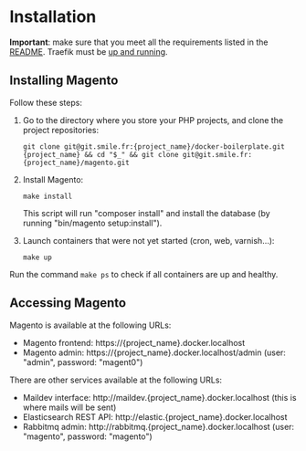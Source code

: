 # Installation

**Important**: make sure that you meet all the requirements listed in the [README](../README.md).
Traefik must be [up and running](https://git.smile.fr/docker/traefik#usage).

## Installing Magento

Follow these steps:

1. Go to the directory where you store your PHP projects, and clone the project repositories:

   ```
   git clone git@git.smile.fr:{project_name}/docker-boilerplate.git {project_name} && cd "$_" && git clone git@git.smile.fr:{project_name}/magento.git
   ```

2. Install Magento:

   ```
   make install
   ```

   This script will run "composer install" and install the database (by running "bin/magento setup:install").

3. Launch containers that were not yet started (cron, web, varnish...):

   ```
   make up
   ```

Run the command `make ps` to check if all containers are up and healthy.

## Accessing Magento

Magento is available at the following URLs:

- Magento frontend: https://{project_name}.docker.localhost
- Magento admin: https://{project_name}.docker.localhost/admin (user: "admin", password: "magent0")

There are other services available at the following URLs:

- Maildev interface: http://maildev.{project_name}.docker.localhost (this is where mails will be sent)
- Elasticsearch REST API: http://elastic.{project_name}.docker.localhost
- Rabbitmq admin: http://rabbitmq.{project_name}.docker.localhost (user: "magento", password: "magento")
